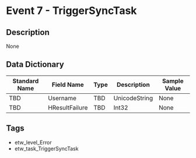 # Event 7 - TriggerSyncTask

## Description
None

## Data Dictionary
|Standard Name|Field Name|Type|Description|Sample Value|
|---|---|---|---|---|
|TBD|Username|TBD|UnicodeString|None|None|
|TBD|HResultFailure|TBD|Int32|None|None|

## Tags
* etw_level_Error
* etw_task_TriggerSyncTask